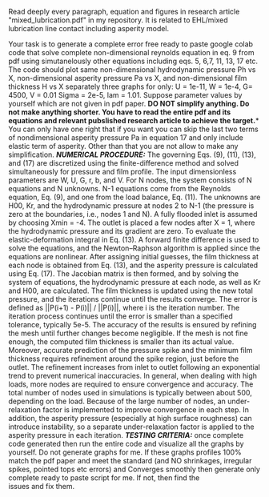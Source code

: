 Read deeply every paragraph, equation and figures in research article "mixed_lubrication.pdf" in my repository. It is related to EHL/mixed lubrication line contact including asperity model. 

Your task is to generate a complete error free ready to paste google colab code that solve complete non-dimensional reynolds equation in eq. 9 from pdf using simutanelously other equations including eqs. 5, 6,7, 11, 13, 17 etc. The code should plot same non-dimensional hydrodynamic pressure Ph vs X, non-dimensional asperity pressure Pa vs X, and non-dimensional film thickness H vs X separately three graphs for only:
U = 1e-11, W = 1e-4, G= 4500, V = 0.01
Sigma = 2e-5, lam = 1.01.
Suppose parameter values by yourself which are not given in pdf paper.
**DO NOT simplify anything. Do not make anything shorter. You have to read the entire pdf and its equations and relevant pubslished research article to achieve the target.***
 You can only have one right that if you want you can skip the last two terms of nondimensional asperity pressure Pa in equation 17 and only include elastic term of asperity. Other than that you are not allow to make any simplification.
***NUMERICAL PROCEDURE:***
The governing Eqs. (9), (11), (13), and (17) are discretized using the finite-difference method and solved simultaneously for pressure and film profile. The input dimensionless parameters are W, U, G, r, b, and V. For N nodes, the system consists of N equations and N unknowns. N-1 equations come from the Reynolds equation, Eq. (9), and one from the load balance, Eq. (11). The unknowns are H00, Kr, and the hydrodynamic pressure at nodes 2 to N-1 (the pressure is zero at the boundaries, i.e., nodes 1 and N).
A fully flooded inlet is assumed by choosing Xmin = -4. The outlet is placed a few nodes after X = 1, where the hydrodynamic pressure and its gradient are zero. To evaluate the elastic-deformation integral in Eq. (13). A forward finite difference is used to solve the equations, and the Newton–Raphson algorithm is applied since the equations are nonlinear.
After assigning initial guesses, the film thickness at each node is obtained from Eq. (13), and the asperity pressure is calculated using Eq. (17). The Jacobian matrix is then formed, and by solving the system of equations, the hydrodynamic pressure at each node, as well as Kr and H00, are calculated. The film thickness is updated using the new total pressure, and the iterations continue until the results converge. The error is defined as ||P(i+1) - P(i)|| / ||P(i)||, where i is the iteration number. The iteration process continues until the error is smaller than a specified tolerance, typically 5e-5.
The accuracy of the results is ensured by refining the mesh until further changes become negligible. If the mesh is not fine enough, the computed film thickness is smaller than its actual value. Moreover, accurate prediction of the pressure spike and the minimum film thickness requires refinement around the spike region, just before the outlet. The refinement increases from inlet to outlet following an exponential trend to prevent numerical inaccuracies. In general, when dealing with high loads, more nodes are required to ensure convergence and accuracy. The total number of nodes used in simulations is typically between about 500, depending on the load. Because of the large number of nodes, an under-relaxation factor is implemented to improve convergence in each step. In addition, the asperity pressure (especially at high surface roughness) can introduce instability, so a separate under-relaxation factor is applied to the asperity pressure in each iteration.
***TESTING CRITERIA:***
once complete code generated then run the entire code and visualize all the graphs by yourself. Do not generate graphs for me. If these graphs profiles 100% match the pdf paper and meet the standard (and NO shrinkages, irregular spikes, pointed tops etc errors) and Converges smoothly then generate only complete ready to paste script for me. If not, then find the issues and fix them.
